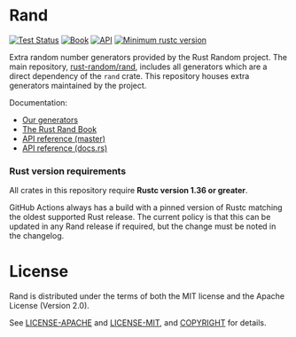 # Rand

[![Test Status](https://github.com/rust-random/rngs/workflows/Tests/badge.svg?event=push)](https://github.com/rust-random/rngs/actions)
[![Book](https://img.shields.io/badge/book-master-yellow.svg)](https://rust-random.github.io/book/)
[![API](https://img.shields.io/badge/api-master-yellow.svg)](https://rust-random.github.io/rand)
[![Minimum rustc version](https://img.shields.io/badge/rustc-1.61-lightgray.svg)](https://github.com/rust-random/rngs#rust-version-requirements)

Extra random number generators provided by the Rust Random project.
The main repository, [rust-random/rand](https://github.com/rust-random/rand),
includes all generators which are a direct dependency of the `rand` crate.
This repository houses extra generators maintained by the project.

Documentation:
-   [Our generators](https://rust-random.github.io/book/guide-rngs.html)
-   [The Rust Rand Book](https://rust-random.github.io/book)
-   [API reference (master)](https://rust-random.github.io/rand)
-   [API reference (docs.rs)](https://docs.rs/rand)


### Rust version requirements

All crates in this repository require **Rustc version 1.36 or greater**.

GitHub Actions always has a build with a pinned version of Rustc matching the
oldest supported Rust release. The current policy is that this can be updated in
any Rand release if required, but the change must be noted in the changelog.

# License

Rand is distributed under the terms of both the MIT license and the
Apache License (Version 2.0).

See [LICENSE-APACHE](LICENSE-APACHE) and [LICENSE-MIT](LICENSE-MIT), and
[COPYRIGHT](COPYRIGHT) for details.
